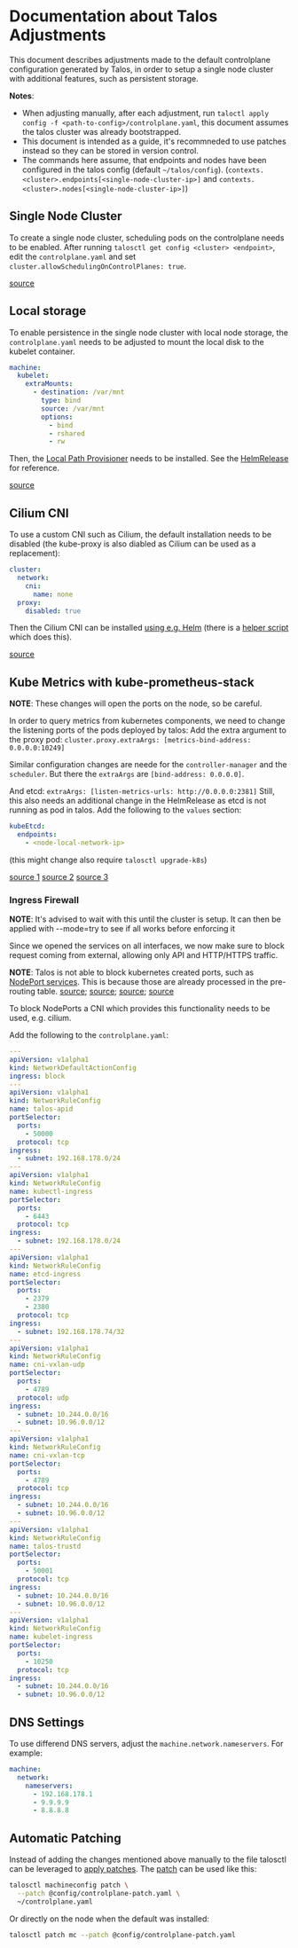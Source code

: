 # Documentation about Talos Adjustments

This document describes adjustments made to the default controlplane
configuration generated by Talos, in order to setup a single node cluster
with additional features, such as persistent storage.

**Notes**:

- When adjusting manually, after each adjustment, run
  `taloctl apply config -f <path-to-config>/controlplane.yaml`,
  this document assumes the talos cluster was already bootstrapped.
- This document is intended as a guide, it's recommneded to use patches instead
  so they can be stored in version control.
- The commands here assume, that endpoints and nodes have been configured in
  the talos config (default `~/talos/config`).
  (`contexts.<cluster>.endpoints[<single-node-cluster-ip>]`
  and `contexts.<cluster>.nodes[<single-node-cluster-ip>]`)

## Single Node Cluster

To create a single node cluster, scheduling pods on the controlplane needs
to be enabled. After running `talosctl get config <cluster> <endpoint>`, edit the
`controlplane.yaml` and set `cluster.allowSchedulingOnControlPlanes: true`.

[source](https://www.talos.dev/v1.9/talos-guides/howto/workers-on-controlplane/)

## Local storage

To enable persistence in the single node cluster with local node storage, the
`controlplane.yaml` needs to be adjusted to mount the local disk to the kubelet
container.

```yaml
machine:
  kubelet:
    extraMounts:
      - destination: /var/mnt
        type: bind
        source: /var/mnt
        options:
          - bind
          - rshared
          - rw
```

Then, the [Local Path Provisioner](https://github.com/rancher/local-path-provisioner)
needs to be installed.
See the [HelmRelease](/infrastructure/storage/local-path-provisioner.yaml) for
reference.

[source](https://www.talos.dev/v1.8/kubernetes-guides/configuration/local-storage/)

## Cilium CNI

To use a custom CNI such as Cilium, the default installation needs to be disabled
(the kube-proxy is also diabled as Cilium can be used as a replacement):

```yaml
cluster:
  network:
    cni:
      name: none
  proxy:
    disabled: true 
```

Then the Cilium CNI can be installed
[using e.g. Helm](https://www.talos.dev/v1.9/kubernetes-guides/network/deploying-cilium/#installation-using-helm)
(there is a [helper script](../helpers/install-cilium.sh) which does this).

[source](https://www.talos.dev/v1.9/kubernetes-guides/network/deploying-cilium/)

## Kube Metrics with kube-prometheus-stack

**NOTE**: These changes will open the ports on the node, so be careful.

In order to query metrics from kubernetes components, we need to change the
listening ports of the pods deployed by talos:
Add the extra argument to the proxy pod:
`cluster.proxy.extraArgs: [metrics-bind-address: 0.0.0.0:10249]`

Similar configuration changes are neede for the `controller-manager` and the
`scheduler`. But there the `extraArgs` are `[bind-address: 0.0.0.0]`.

And etcd: `extraArgs: [listen-metrics-urls: http://0.0.0.0:2381]`
Still, this also needs an additional change in the HelmRelease as etcd is not
running as pod in talos. Add the following to the `values` section:

```yaml
kubeEtcd:
  endpoints:
    - <node-local-network-ip>
```

(this might change also require `talosctl upgrade-k8s`)

[source 1](https://github.com/siderolabs/talos/discussions/7799)
[source 2](https://github.com/prometheus-operator/kube-prometheus/issues/718)
[source 3](https://github.com/siderolabs/talos/discussions/7214)

### Ingress Firewall

**NOTE**: It's advised to wait with this until the cluster is setup. It can then
be applied with --mode=try to see if all works before enforcing it

Since we opened the services on all interfaces, we now make sure to block
request coming from external, allowing only API and HTTP/HTTPS traffic.

**NOTE**: Talos is not able to block kubernetes created ports, such as
[NodePort services](https://kubernetes.io/docs/concepts/services-networking/service/#type-nodeport).
This is because those are already processed in the pre-routing table.
[source](https://ronaknathani.com/blog/2020/07/kubernetes-nodeport-and-iptables-rules/);
[source](https://learnk8s.io/kubernetes-services-and-load-balancing#kube-proxy-and-iptables-rules);
[source](https://stackoverflow.com/questions/62923633/use-iptables-to-block-all-kubernetes-nodeport-communication-from-outside-of-clus);
[source](https://routemyip.com/posts/k8s/networking/nodeport-iptable-under-the-hood/)

To block NodePorts a CNI which provides this functionality needs to be used, e.g. cilium.

Add the following to the `controlplane.yaml`:

```yaml
---
apiVersion: v1alpha1
kind: NetworkDefaultActionConfig
ingress: block
---
apiVersion: v1alpha1
kind: NetworkRuleConfig
name: talos-apid
portSelector:
  ports:
    - 50000
  protocol: tcp
ingress:
  - subnet: 192.168.178.0/24
---
apiVersion: v1alpha1
kind: NetworkRuleConfig
name: kubectl-ingress
portSelector:
  ports:
    - 6443
  protocol: tcp
ingress:
  - subnet: 192.168.178.0/24
---
apiVersion: v1alpha1
kind: NetworkRuleConfig
name: etcd-ingress
portSelector:
  ports:
    - 2379
    - 2380
  protocol: tcp
ingress:
  - subnet: 192.168.178.74/32
---
apiVersion: v1alpha1
kind: NetworkRuleConfig
name: cni-vxlan-udp
portSelector:
  ports:
    - 4789
  protocol: udp
ingress:
  - subnet: 10.244.0.0/16
  - subnet: 10.96.0.0/12
---
apiVersion: v1alpha1
kind: NetworkRuleConfig
name: cni-vxlan-tcp
portSelector:
  ports:
    - 4789
  protocol: tcp
ingress:
  - subnet: 10.244.0.0/16
  - subnet: 10.96.0.0/12
---
apiVersion: v1alpha1
kind: NetworkRuleConfig
name: talos-trustd
portSelector:
  ports:
    - 50001
  protocol: tcp
ingress:
  - subnet: 10.244.0.0/16
  - subnet: 10.96.0.0/12
---
apiVersion: v1alpha1
kind: NetworkRuleConfig
name: kubelet-ingress
portSelector:
  ports:
    - 10250
  protocol: tcp
ingress:
  - subnet: 10.244.0.0/16
  - subnet: 10.96.0.0/12
```

## DNS Settings

To use differend DNS servers, adjust the `machine.network.nameservers`. For example:

```yaml
machine:
  network:
    nameservers:
      - 192.168.178.1
      - 9.9.9.9
      - 8.8.8.8
```

## Automatic Patching

Instead of adding the changes mentioned above manually to the file
talosctl can be leveraged to
[apply patches](https://www.talos.dev/v1.5/talos-guides/configuration/patching/).
The [patch](../config/controlplane-patch.yaml) can be used like this:

```bash
talosctl machineconfig patch \
  --patch @config/controlplane-patch.yaml \
  ~/controlplane.yaml
```

Or directly on the node when the default was installed:

```bash
talosctl patch mc --patch @config/controlplane-patch.yaml
```
